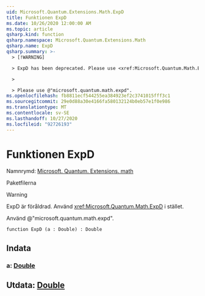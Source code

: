 ```yaml
---
uid: Microsoft.Quantum.Extensions.Math.ExpD
title: Funktionen ExpD
ms.date: 10/26/2020 12:00:00 AM
ms.topic: article
qsharp.kind: function
qsharp.namespace: Microsoft.Quantum.Extensions.Math
qsharp.name: ExpD
qsharp.summary: >-
  > [!WARNING]

  > ExpD has been deprecated. Please use <xref:Microsoft.Quantum.Math.ExpD> instead.

  >

  > Please use @"microsoft.quantum.math.expd".
ms.openlocfilehash: fb8811ecf544255ea384923ef2c3741015fff3c1
ms.sourcegitcommit: 29e0d88a30e4166fa580132124b0eb57e1f0e986
ms.translationtype: MT
ms.contentlocale: sv-SE
ms.lasthandoff: 10/27/2020
ms.locfileid: "92726193"
---
```

# <a name="expd-function"></a>Funktionen ExpD

Namnrymd: [Microsoft. Quantum. Extensions. math](xref:Microsoft.Quantum.Extensions.Math)

Paketfilerna [](https://nuget.org/packages/)


> [!WARNING]
> ExpD är föråldrad. Använd <xref:Microsoft.Quantum.Math.ExpD> i stället.
>
> Använd @"microsoft.quantum.math.expd".



```qsharp
function ExpD (a : Double) : Double
```


## <a name="input"></a>Indata

### <a name="a--double"></a>a: [Double](xref:microsoft.quantum.lang-ref.double)





## <a name="output--double"></a>Utdata: [Double](xref:microsoft.quantum.lang-ref.double)

